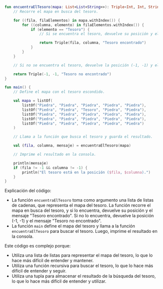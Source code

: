 ```kotlin
fun encuentraElTesoro(mapa: List<List<String>>): Triple<Int, Int, String> {
    // Recorre el mapa en busca del tesoro.

    for ((fila, filaElementos) in mapa.withIndex()) {
        for ((columna, elemento) in filaElementos.withIndex()) {
            if (elemento == "Tesoro") {
                // Si se encuentra el tesoro, devuelve su posición y el mensaje "Tesoro encontrado".

                return Triple(fila, columna, "Tesoro encontrado")
            }
        }
    }

    // Si no se encuentra el tesoro, devuelve la posición (-1, -1) y el mensaje "Tesoro no encontrado".

    return Triple(-1, -1, "Tesoro no encontrado")
}

fun main() {
    // Define el mapa con el tesoro escondido.

    val mapa = listOf(
        listOf("Piedra", "Piedra", "Piedra", "Piedra", "Piedra"),
        listOf("Piedra", "Piedra", "Tesoro", "Piedra", "Piedra"),
        listOf("Piedra", "Piedra", "Piedra", "Piedra", "Piedra"),
        listOf("Piedra", "Piedra", "Piedra", "Piedra", "Piedra"),
        listOf("Piedra", "Piedra", "Piedra", "Piedra", "Piedra")
    )

    // Llama a la función que busca el tesoro y guarda el resultado.

    val (fila, columna, mensaje) = encuentraElTesoro(mapa)

    // Imprime el resultado en la consola.

    println(mensaje)
    if (fila != -1 && columna != -1) {
        println("El tesoro está en la posición ($fila, $columna).")
    }
}
```

Explicación del código:

* La función `encuentraElTesoro` toma como argumento una lista de listas de cadenas, que representa el mapa del tesoro. La función recorre el mapa en busca del tesoro, y si lo encuentra, devuelve su posición y el mensaje "Tesoro encontrado". Si no lo encuentra, devuelve la posición (-1, -1) y el mensaje "Tesoro no encontrado".
* La función `main` define el mapa del tesoro y llama a la función `encuentraElTesoro` para buscar el tesoro. Luego, imprime el resultado en la consola.

Este código es complejo porque:

* Utiliza una lista de listas para representar el mapa del tesoro, lo que lo hace más difícil de entender y mantener.
* Utiliza una función recursiva para buscar el tesoro, lo que lo hace más difícil de entender y seguir.
* Utiliza una tupla para almacenar el resultado de la búsqueda del tesoro, lo que lo hace más difícil de entender y utilizar.